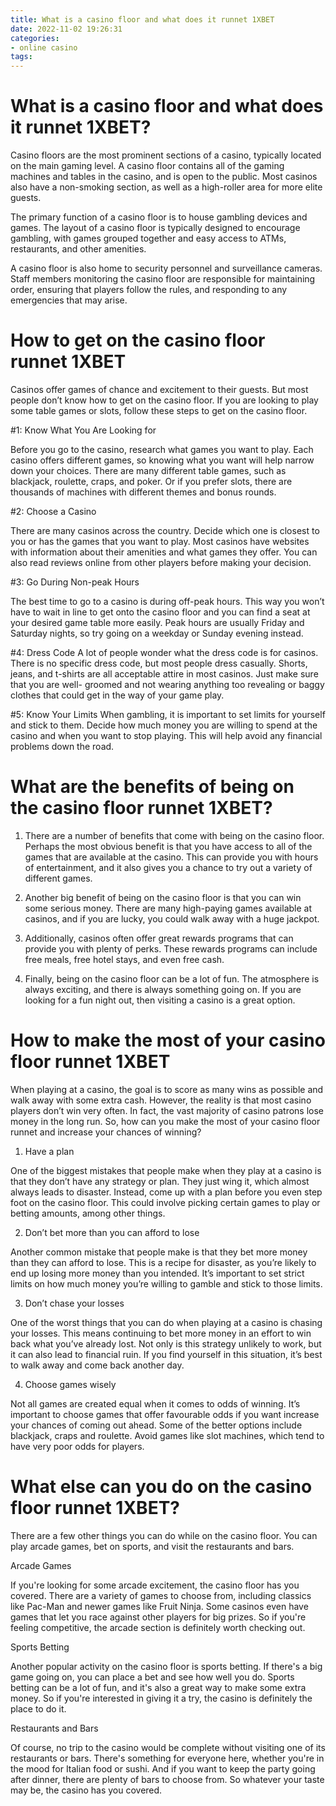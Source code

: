 ```yaml
---
title: What is a casino floor and what does it runnet 1XBET
date: 2022-11-02 19:26:31
categories:
- online casino
tags:
---
```



#  What is a casino floor and what does it runnet 1XBET?

Casino floors are the most prominent sections of a casino, typically located on the main gaming level. A casino floor contains all of the gaming machines and tables in the casino, and is open to the public. Most casinos also have a non-smoking section, as well as a high-roller area for more elite guests.

The primary function of a casino floor is to house gambling devices and games. The layout of a casino floor is typically designed to encourage gambling, with games grouped together and easy access to ATMs, restaurants, and other amenities.

A casino floor is also home to security personnel and surveillance cameras. Staff members monitoring the casino floor are responsible for maintaining order, ensuring that players follow the rules, and responding to any emergencies that may arise.

#  How to get on the casino floor runnet 1XBET

Casinos offer games of chance and excitement to their guests. But most people don’t know how to get on the casino floor. If you are looking to play some table games or slots, follow these steps to get on the casino floor.

#1: Know What You Are Looking for

Before you go to the casino, research what games you want to play. Each casino offers different games, so knowing what you want will help narrow down your choices. There are many different table games, such as blackjack, roulette, craps, and poker. Or if you prefer slots, there are thousands of machines with different themes and bonus rounds.

#2: Choose a Casino

There are many casinos across the country. Decide which one is closest to you or has the games that you want to play. Most casinos have websites with information about their amenities and what games they offer. You can also read reviews online from other players before making your decision.

#3: Go During Non-peak Hours

The best time to go to a casino is during off-peak hours. This way you won’t have to wait in line to get onto the casino floor and you can find a seat at your desired game table more easily. Peak hours are usually Friday and Saturday nights, so try going on a weekday or Sunday evening instead.

#4: Dress Code
A lot of people wonder what the dress code is for casinos. There is no specific dress code, but most people dress casually. Shorts, jeans, and t-shirts are all acceptable attire in most casinos. Just make sure that you are well- groomed and not wearing anything too revealing or baggy clothes that could get in the way of your game play.

#5: Know Your Limits
When gambling, it is important to set limits for yourself and stick to them. Decide how much money you are willing to spend at the casino and when you want to stop playing. This will help avoid any financial problems down the road.

#  What are the benefits of being on the casino floor runnet 1XBET?

1) There are a number of benefits that come with being on the casino floor. Perhaps the most obvious benefit is that you have access to all of the games that are available at the casino. This can provide you with hours of entertainment, and it also gives you a chance to try out a variety of different games.

2) Another big benefit of being on the casino floor is that you can win some serious money. There are many high-paying games available at casinos, and if you are lucky, you could walk away with a huge jackpot.

3) Additionally, casinos often offer great rewards programs that can provide you with plenty of perks. These rewards programs can include free meals, free hotel stays, and even free cash.

4) Finally, being on the casino floor can be a lot of fun. The atmosphere is always exciting, and there is always something going on. If you are looking for a fun night out, then visiting a casino is a great option.

#  How to make the most of your casino floor runnet 1XBET

When playing at a casino, the goal is to score as many wins as possible and walk away with some extra cash. However, the reality is that most casino players don’t win very often. In fact, the vast majority of casino patrons lose money in the long run. So, how can you make the most of your casino floor runnet and increase your chances of winning?

1. Have a plan

One of the biggest mistakes that people make when they play at a casino is that they don’t have any strategy or plan. They just wing it, which almost always leads to disaster. Instead, come up with a plan before you even step foot on the casino floor. This could involve picking certain games to play or betting amounts, among other things.

2. Don’t bet more than you can afford to lose

Another common mistake that people make is that they bet more money than they can afford to lose. This is a recipe for disaster, as you’re likely to end up losing more money than you intended. It’s important to set strict limits on how much money you’re willing to gamble and stick to those limits.

3. Don’t chase your losses

One of the worst things that you can do when playing at a casino is chasing your losses. This means continuing to bet more money in an effort to win back what you’ve already lost. Not only is this strategy unlikely to work, but it can also lead to financial ruin. If you find yourself in this situation, it’s best to walk away and come back another day.

4. Choose games wisely

Not all games are created equal when it comes to odds of winning. It’s important to choose games that offer favourable odds if you want increase your chances of coming out ahead. Some of the better options include blackjack, craps and roulette. Avoid games like slot machines, which tend to have very poor odds for players.

#  What else can you do on the casino floor runnet 1XBET?

There are a few other things you can do while on the casino floor. You can play arcade games, bet on sports, and visit the restaurants and bars.

Arcade Games

If you're looking for some arcade excitement, the casino floor has you covered. There are a variety of games to choose from, including classics like Pac-Man and newer games like Fruit Ninja. Some casinos even have games that let you race against other players for big prizes. So if you're feeling competitive, the arcade section is definitely worth checking out.

Sports Betting

Another popular activity on the casino floor is sports betting. If there's a big game going on, you can place a bet and see how well you do. Sports betting can be a lot of fun, and it's also a great way to make some extra money. So if you're interested in giving it a try, the casino is definitely the place to do it.

Restaurants and Bars

Of course, no trip to the casino would be complete without visiting one of its restaurants or bars. There's something for everyone here, whether you're in the mood for Italian food or sushi. And if you want to keep the party going after dinner, there are plenty of bars to choose from. So whatever your taste may be, the casino has you covered.